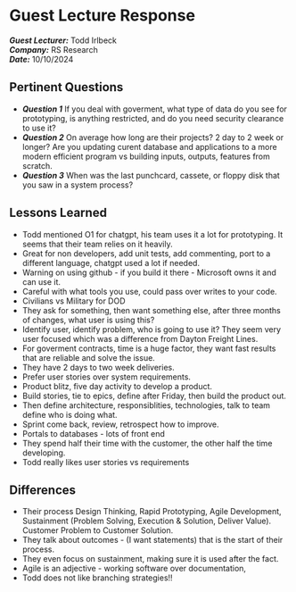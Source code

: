 # Guest Lecture Response
***Guest Lecturer:*** Todd Irlbeck<br>
***Company:*** RS Research<br>
***Date:*** 10/10/2024<br>

## Pertinent Questions
- ***Question 1*** If you deal with goverment, what type of data do you see for prototyping, is anything restricted, and do you need security clearance to use it?
- ***Question 2*** On average how long are their projects? 2 day to 2 week or longer? Are you updating curent database and applications to a more modern efficient program vs building inputs, outputs, features from scratch.
-  ***Question 3*** When was the last punchcard, cassete, or floppy disk that you saw in a system process?


## Lessons Learned
- Todd mentioned O1 for chatgpt, his team uses it a lot for prototyping. It seems that their team relies on it heavily.
- Great for non developers, add unit tests, add commenting, port to a different language, chatgpt used a lot if needed.
- Warning on using github - if you build it there - Microsoft owns it and can use it.
- Careful with what tools you use, could pass over writes to your code.
- Civilians vs Military for DOD
- They ask for something, then want something else, after three months of changes, what user is using this?
- Identify user, identify problem, who is going to use it? They seem very user focused which was a difference from Dayton Freight Lines.
- For goverment contracts, time is a huge factor, they want fast results that are reliable and solve the issue.
- They have 2 days to two week deliveries.
- Prefer user stories over system requirements.
- Product blitz, five day activity to develop a product.
- Build stories, tie to epics, define after Friday, then build the product out.
- Then define architecture, responsiblities, technologies, talk to team define who is doing what.
- Sprint come back, review, retrospect how to improve.
- Portals to databases - lots of front end
- They spend half their time with the customer, the other half the time developing.
- Todd really likes user stories vs requirements 


## Differences
- Their process Design Thinking, Rapid Prototyping, Agile Development, Sustainment (Problem Solving, Execution & Solution, Deliver Value). Customer Problem to Customer Solution. 
- They talk about outcomes - (I want statements) that is the start of their process.
- They even focus on sustainment, making sure it is used after the fact.
- Agile is an adjective - working software over documentation,
- Todd does not like branching strategies!!

